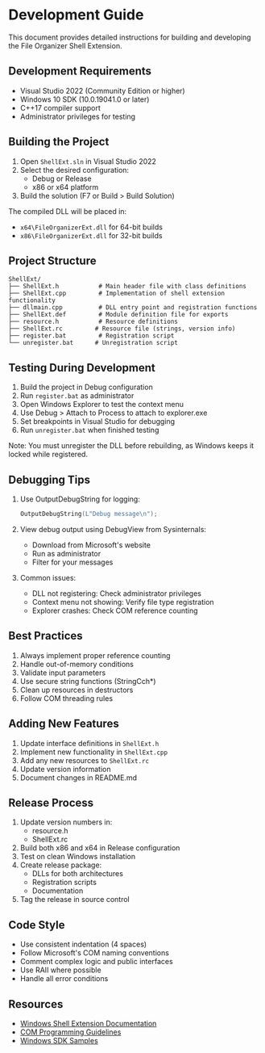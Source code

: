 # Development Guide

This document provides detailed instructions for building and developing the File Organizer Shell Extension.

## Development Requirements

- Visual Studio 2022 (Community Edition or higher)
- Windows 10 SDK (10.0.19041.0 or later)
- C++17 compiler support
- Administrator privileges for testing

## Building the Project

1. Open `ShellExt.sln` in Visual Studio 2022
2. Select the desired configuration:
   - Debug or Release
   - x86 or x64 platform
3. Build the solution (F7 or Build > Build Solution)

The compiled DLL will be placed in:
- `x64\FileOrganizerExt.dll` for 64-bit builds
- `x86\FileOrganizerExt.dll` for 32-bit builds

## Project Structure

```
ShellExt/
├── ShellExt.h           # Main header file with class definitions
├── ShellExt.cpp         # Implementation of shell extension functionality
├── dllmain.cpp          # DLL entry point and registration functions
├── ShellExt.def         # Module definition file for exports
├── resource.h           # Resource definitions
├── ShellExt.rc         # Resource file (strings, version info)
├── register.bat         # Registration script
└── unregister.bat      # Unregistration script
```

## Testing During Development

1. Build the project in Debug configuration
2. Run `register.bat` as administrator
3. Open Windows Explorer to test the context menu
4. Use Debug > Attach to Process to attach to explorer.exe
5. Set breakpoints in Visual Studio for debugging
6. Run `unregister.bat` when finished testing

Note: You must unregister the DLL before rebuilding, as Windows keeps it locked while registered.

## Debugging Tips

1. Use OutputDebugString for logging:
   ```cpp
   OutputDebugString(L"Debug message\n");
   ```

2. View debug output using DebugView from Sysinternals:
   - Download from Microsoft's website
   - Run as administrator
   - Filter for your messages

3. Common issues:
   - DLL not registering: Check administrator privileges
   - Context menu not showing: Verify file type registration
   - Explorer crashes: Check COM reference counting

## Best Practices

1. Always implement proper reference counting
2. Handle out-of-memory conditions
3. Validate input parameters
4. Use secure string functions (StringCch*)
5. Clean up resources in destructors
6. Follow COM threading rules

## Adding New Features

1. Update interface definitions in `ShellExt.h`
2. Implement new functionality in `ShellExt.cpp`
3. Add any new resources to `ShellExt.rc`
4. Update version information
5. Document changes in README.md

## Release Process

1. Update version numbers in:
   - resource.h
   - ShellExt.rc
2. Build both x86 and x64 in Release configuration
3. Test on clean Windows installation
4. Create release package:
   - DLLs for both architectures
   - Registration scripts
   - Documentation
5. Tag the release in source control

## Code Style

- Use consistent indentation (4 spaces)
- Follow Microsoft's COM naming conventions
- Comment complex logic and public interfaces
- Use RAII where possible
- Handle all error conditions

## Resources

- [Windows Shell Extension Documentation](https://docs.microsoft.com/en-us/windows/win32/shell/shell-exts)
- [COM Programming Guidelines](https://docs.microsoft.com/en-us/windows/win32/com/com-programming-guide)
- [Windows SDK Samples](https://github.com/microsoft/Windows-classic-samples)
